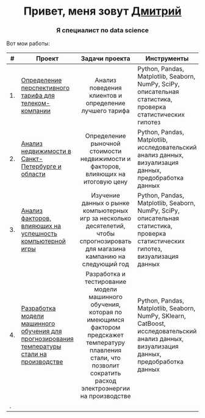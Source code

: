 <h1 align="center">Привет, меня зовут <a href="https://github.com/DemDim10" target="_blank">Дмитрий</a> 
<h3 align="center">Я специалист по data science</h3>
    
Вот мои работы:
    
|  #| Проект        | Задачи проекта          | Инструменты |
|---|---------------|:-----------------------:|-------------|
| 1.| <a href="https://github.com/DemDim10/Portfolio/blob/main/megaline_project/megaline_analysis.ipynb" target="_blank"> Определение перспективного тарифа для телеком-компании|  Анализ поведения клиентов и определение лучшего тарифа|Python, Pandas, Matplotlib, Seaborn, NumPy, SciPy, описательная статистика, проверка статистических гипотез|
| 2.| <a href="https://github.com/DemDim10/Portfolio/blob/main/realestate_project/real_estate.ipynb" target="_blank"> Анализ недвижимости в Санкт-Петербурге и области| Определение рыночной стоимости недвижимости и факторов, влияющих на итоговую цену|Python, Pandas, Matplotlib, исследовательский анализ данных, визуализация данных, предобработка данных|
| 3.| <a href="https://github.com/DemDim10/Portfolio/blob/main/games_project/Computer_games.ipynb" target="_blank"> Анализ факторов, влияющих на успешность компьютерной игры|Изучение данных о рынке компьютерных игр за несколько десятелетий, чтобы спрогнозировать для магазина кампанию на следующий год|Python, Pandas, Matplotlib, Seaborn, NumPy, SciPy, описательная статистика, проверка статистических гипотез, визуализация данных|
| 4.|<a href="https://github.com/DemDim10/Portfolio/blob/main/steel_project/steel_model.ipynb" target="_blank">  Разработка модели машинного обучения для прогнозирования температуры стали на производстве| Разработка и тестирование модели машинного обучения, которая по имеющимся фактором предскажет температуру плавления стали, что позволит сократить расход электроэнергии на производстве| Python, Pandas, Matplotlib, Seaborn, NumPy, SKlearn, CatBoost, исследовательский анализ данных, визуализация данных, предобработка данных|
|  .|<a href="" target="_blank">||| 
